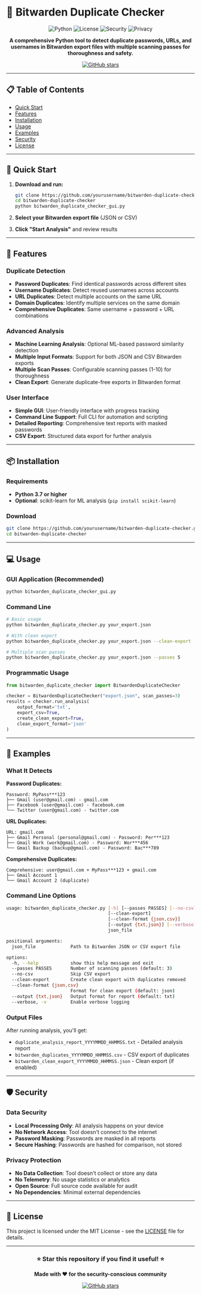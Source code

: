 # 🔐 Bitwarden Duplicate Checker

<div align="center">

![Python](https://img.shields.io/badge/python-3.7+-blue.svg?style=for-the-badge&logo=python&logoColor=white)
![License](https://img.shields.io/badge/license-MIT-green.svg?style=for-the-badge&logo=opensourceinitiative&logoColor=white)
![Security](https://img.shields.io/badge/Security-Local%20Only-red.svg?style=for-the-badge&logo=security&logoColor=white)
![Privacy](https://img.shields.io/badge/Privacy-No%20Data%20Sent-blue.svg?style=for-the-badge&logo=privacy&logoColor=white)

**A comprehensive Python tool to detect duplicate passwords, URLs, and usernames in Bitwarden export files with multiple scanning passes for thoroughness and safety.**

[![GitHub stars](https://img.shields.io/github/stars/yourusername/bitwarden-duplicate-checker?style=social)](https://github.com/yourusername/bitwarden-duplicate-checker)

</div>

---

## 📋 Table of Contents

- [Quick Start](#quick-start)
- [Features](#features)
- [Installation](#installation)
- [Usage](#usage)
- [Examples](#examples)
- [Security](#security)
- [License](#license)

---

## 🚀 Quick Start

1. **Download and run:**
   ```bash
   git clone https://github.com/yourusername/bitwarden-duplicate-checker.git
   cd bitwarden-duplicate-checker
   python bitwarden_duplicate_checker_gui.py
   ```

2. **Select your Bitwarden export file** (JSON or CSV)

3. **Click "Start Analysis"** and review results

---

## 🎯 Features

### Duplicate Detection
- **Password Duplicates**: Find identical passwords across different sites
- **Username Duplicates**: Detect reused usernames across accounts  
- **URL Duplicates**: Detect multiple accounts on the same URL
- **Domain Duplicates**: Identify multiple services on the same domain
- **Comprehensive Duplicates**: Same username + password + URL combinations

### Advanced Analysis
- **Machine Learning Analysis**: Optional ML-based password similarity detection
- **Multiple Input Formats**: Support for both JSON and CSV Bitwarden exports
- **Multiple Scan Passes**: Configurable scanning passes (1-10) for thoroughness
- **Clean Export**: Generate duplicate-free exports in Bitwarden format

### User Interface
- **Simple GUI**: User-friendly interface with progress tracking
- **Command Line Support**: Full CLI for automation and scripting
- **Detailed Reporting**: Comprehensive text reports with masked passwords
- **CSV Export**: Structured data export for further analysis

---

## 📦 Installation

### Requirements
- **Python 3.7 or higher**
- **Optional**: scikit-learn for ML analysis (`pip install scikit-learn`)

### Download
```bash
git clone https://github.com/yourusername/bitwarden-duplicate-checker.git
cd bitwarden-duplicate-checker
```

---

## 💻 Usage

### GUI Application (Recommended)
```bash
python bitwarden_duplicate_checker_gui.py
```

### Command Line
```bash
# Basic usage
python bitwarden_duplicate_checker.py your_export.json

# With clean export
python bitwarden_duplicate_checker.py your_export.json --clean-export --clean-format json

# Multiple scan passes
python bitwarden_duplicate_checker.py your_export.json --passes 5
```

### Programmatic Usage
```python
from bitwarden_duplicate_checker import BitwardenDuplicateChecker

checker = BitwardenDuplicateChecker("export.json", scan_passes=3)
results = checker.run_analysis(
    output_format='txt',
    export_csv=True,
    create_clean_export=True,
    clean_export_format='json'
)
```

---

## 📖 Examples

### What It Detects

**Password Duplicates:**
```
Password: MyPass***123
├── Gmail (user@gmail.com) - gmail.com
├── Facebook (user@gmail.com) - facebook.com  
└── Twitter (user@gmail.com) - twitter.com
```

**URL Duplicates:**
```
URL: gmail.com
├── Gmail Personal (personal@gmail.com) - Password: Per***123
├── Gmail Work (work@gmail.com) - Password: Wor***456
└── Gmail Backup (backup@gmail.com) - Password: Bac***789
```

**Comprehensive Duplicates:**
```
Comprehensive: user@gmail.com + MyPass***123 + gmail.com
├── Gmail Account 1
└── Gmail Account 2 (duplicate)
```

### Command Line Options
```bash
usage: bitwarden_duplicate_checker.py [-h] [--passes PASSES] [--no-csv]
                                      [--clean-export]
                                      [--clean-format {json,csv}]
                                      [--output {txt,json}] [--verbose]
                                      json_file

positional arguments:
  json_file             Path to Bitwarden JSON or CSV export file

options:
  -h, --help            show this help message and exit
  --passes PASSES       Number of scanning passes (default: 3)
  --no-csv              Skip CSV export
  --clean-export        Create clean export with duplicates removed
  --clean-format {json,csv}
                        Format for clean export (default: json)
  --output {txt,json}   Output format for report (default: txt)
  --verbose, -v         Enable verbose logging
```

### Output Files
After running analysis, you'll get:
- `duplicate_analysis_report_YYYYMMDD_HHMMSS.txt` - Detailed analysis report
- `bitwarden_duplicates_YYYYMMDD_HHMMSS.csv` - CSV export of duplicates
- `bitwarden_clean_export_YYYYMMDD_HHMMSS.json` - Clean export (if enabled)

---

## 🛡️ Security

### Data Security
- **Local Processing Only**: All analysis happens on your device
- **No Network Access**: Tool doesn't connect to the internet
- **Password Masking**: Passwords are masked in all reports
- **Secure Hashing**: Passwords are hashed for comparison, not stored

### Privacy Protection
- **No Data Collection**: Tool doesn't collect or store any data
- **No Telemetry**: No usage statistics or analytics
- **Open Source**: Full source code available for audit
- **No Dependencies**: Minimal external dependencies

---

## 📄 License

This project is licensed under the MIT License - see the [LICENSE](LICENSE) file for details.

---

<div align="center">

### ⭐ **Star this repository if you find it useful!** ⭐

**Made with ❤️ for the security-conscious community**

[![GitHub stars](https://img.shields.io/github/stars/yourusername/bitwarden-duplicate-checker?style=social)](https://github.com/yourusername/bitwarden-duplicate-checker)

</div>